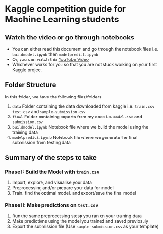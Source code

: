 # Kaggle competition guide for Machine Learning students

## Watch the video or go through notebooks
- You can either read this document and go through the notebook files i.e. `buildmodel.ipynb` then `modelpredict.ipynb`
- Or, you can watch this [YouTube Video](https://youtu.be/-wASK_i82n0)
- Whichever works for you so that you are not stuck working on your first Kaggle project

## Folder Structure
In this folder, we have the following files/folders:
1. `data` Folder containing the data downloaded from kaggle i.e. `train.csv` `test.csv` and `sample-submission.csv`
2. `final` Folder containing exports from my code i.e. `model.sav` and `submission.csv`
3. `buildmodel.ipynb` Notebook file where we build the model using the training data
4. `modelpredict.ipynb` Notebook file where we generate the final submission from testing data

## Summary of the steps to take

### Phase I: Build the Model with `train.csv`
1. Import, explore, and visualise your data
2. Preprocessing and/or prepare your data for model
3. Train, find the optimal model, and export/save the final model

### Phase II: Make predictions on `test.csv`
1. Run the same preprocessing stesp you ran on your training data
2. Make predictions using the model you trained and saved previosuly
3. Export the submission file (Use `sample-submission.csv` as your template)
